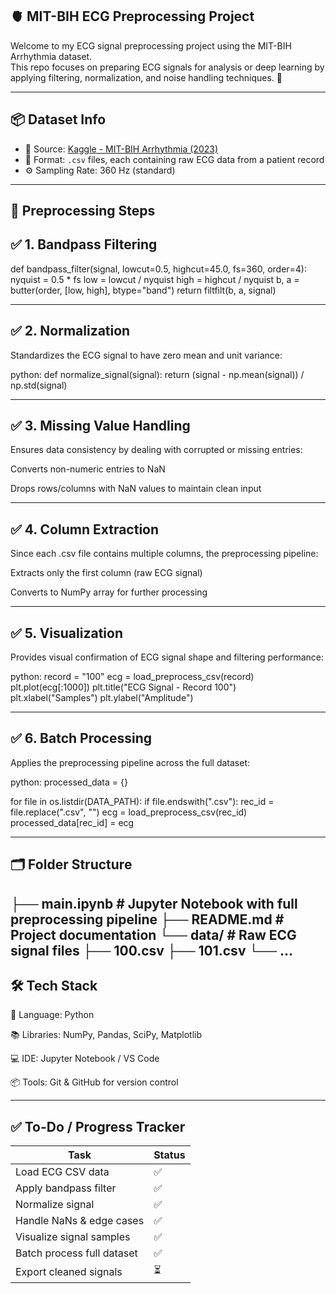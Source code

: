 ## 🫀 MIT-BIH ECG Preprocessing Project

Welcome to my ECG signal preprocessing project using the MIT-BIH Arrhythmia dataset.  
This repo focuses on preparing ECG signals for analysis or deep learning by applying filtering, normalization, and noise handling techniques. 🎯

---

## 📦 Dataset Info

- 📁 Source: [Kaggle - MIT-BIH Arrhythmia (2023)](https://www.kaggle.com/datasets/protobioengineering/mit-bih-arrhythmia-database-modern-2023)
- 🧾 Format: `.csv` files, each containing raw ECG data from a patient record
- ⚙️ Sampling Rate: 360 Hz (standard)

---

## 🧠 Preprocessing Steps

## ✅ 1. Bandpass Filtering  

def bandpass_filter(signal, lowcut=0.5, highcut=45.0, fs=360, order=4):
    nyquist = 0.5 * fs
    low = lowcut / nyquist
    high = highcut / nyquist
    b, a = butter(order, [low, high], btype="band")
    return filtfilt(b, a, signal)

---

## ✅ 2. Normalization
Standardizes the ECG signal to have zero mean and unit variance:

python:
def normalize_signal(signal):
    return (signal - np.mean(signal)) / np.std(signal)

---

## ✅ 3. Missing Value Handling
Ensures data consistency by dealing with corrupted or missing entries:

Converts non-numeric entries to NaN

Drops rows/columns with NaN values to maintain clean input

---

## ✅ 4. Column Extraction
Since each .csv file contains multiple columns, the preprocessing pipeline:

Extracts only the first column (raw ECG signal)

Converts to NumPy array for further processing

---

## ✅ 5. Visualization
Provides visual confirmation of ECG signal shape and filtering performance:

python:
record = "100"
ecg = load_preprocess_csv(record)
plt.plot(ecg[:1000])
plt.title("ECG Signal - Record 100")
plt.xlabel("Samples")
plt.ylabel("Amplitude")

---

## ✅ 6. Batch Processing
Applies the preprocessing pipeline across the full dataset:

python:
processed_data = {}

for file in os.listdir(DATA_PATH):
    if file.endswith(".csv"):
        rec_id = file.replace(".csv", "")
        ecg = load_preprocess_csv(rec_id)
        processed_data[rec_id] = ecg

---

## 🗂️ Folder Structure

├── main.ipynb # Jupyter Notebook with full preprocessing pipeline
├── README.md # Project documentation
└── data/ # Raw ECG signal files
├── 100.csv
├── 101.csv
└── ...
---

## 🛠 Tech Stack

🐍 Language: Python

📚 Libraries: NumPy, Pandas, SciPy, Matplotlib

💻 IDE: Jupyter Notebook / VS Code

📦 Tools: Git & GitHub for version control

---

## ✅ To-Do / Progress Tracker

| Task                        | Status |
|-----------------------------|--------|
| Load ECG CSV data           | ✅     |
| Apply bandpass filter       | ✅     |
| Normalize signal            | ✅     |
| Handle NaNs & edge cases    | ✅     |
| Visualize signal samples    | ✅     |
| Batch process full dataset  | ✅     |
| Export cleaned signals      | ⏳     |
